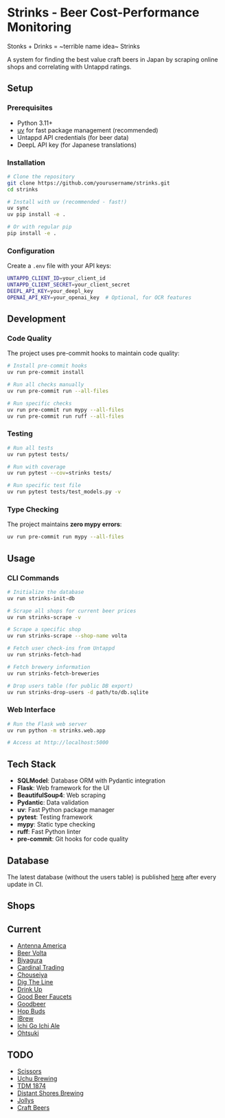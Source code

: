 # Strinks - Beer Cost-Performance Monitoring

Stonks + Drinks = ~terrible name idea~ Strinks

A system for finding the best value craft beers in Japan by scraping online shops and correlating with Untappd ratings.

## Setup

### Prerequisites

- Python 3.11+
- [uv](https://github.com/astral-sh/uv) for fast package management (recommended)
- Untappd API credentials (for beer data)
- DeepL API key (for Japanese translations)

### Installation

```bash
# Clone the repository
git clone https://github.com/yourusername/strinks.git
cd strinks

# Install with uv (recommended - fast!)
uv sync
uv pip install -e .

# Or with regular pip
pip install -e .
```

### Configuration

Create a `.env` file with your API keys:

```bash
UNTAPPD_CLIENT_ID=your_client_id
UNTAPPD_CLIENT_SECRET=your_client_secret
DEEPL_API_KEY=your_deepl_key
OPENAI_API_KEY=your_openai_key  # Optional, for OCR features
```

## Development

### Code Quality

The project uses pre-commit hooks to maintain code quality:

```bash
# Install pre-commit hooks
uv run pre-commit install

# Run all checks manually
uv run pre-commit run --all-files

# Run specific checks
uv run pre-commit run mypy --all-files
uv run pre-commit run ruff --all-files
```

### Testing

```bash
# Run all tests
uv run pytest tests/

# Run with coverage
uv run pytest --cov=strinks tests/

# Run specific test file
uv run pytest tests/test_models.py -v
```

### Type Checking

The project maintains **zero mypy errors**:

```bash
uv run pre-commit run mypy --all-files
```

## Usage

### CLI Commands

```bash
# Initialize the database
uv run strinks-init-db

# Scrape all shops for current beer prices
uv run strinks-scrape -v

# Scrape a specific shop
uv run strinks-scrape --shop-name volta

# Fetch user check-ins from Untappd
uv run strinks-fetch-had

# Fetch brewery information
uv run strinks-fetch-breweries

# Drop users table (for public DB export)
uv run strinks-drop-users -d path/to/db.sqlite
```

### Web Interface

```bash
# Run the Flask web server
uv run python -m strinks.web.app

# Access at http://localhost:5000
```

## Tech Stack

- **SQLModel**: Database ORM with Pydantic integration
- **Flask**: Web framework for the UI
- **BeautifulSoup4**: Web scraping
- **Pydantic**: Data validation
- **uv**: Fast Python package manager
- **pytest**: Testing framework
- **mypy**: Static type checking
- **ruff**: Fast Python linter
- **pre-commit**: Git hooks for code quality

## Database

The latest database (without the users table) is published [here](https://zeletochoy.github.io/strinks/db.sqlite) after every update in CI.

## Shops

## Current

- [Antenna America](https://www.antenna-america.com/)
- [Beer Volta](http://beervolta.com/)
- [Biyagura](https://www.biyagura.jp/)
- [Cardinal Trading](https://retail.cardinaltrading.jp/)
- [Chouseiya](https://www.chouseiya-beer.com/)
- [Dig The Line](https://dig-the-line-store.com/)
- [Drink Up](https://drinkuppers-ecshop.stores.jp)
- [Good Beer Faucets](https://gbfbottleshoppe.com/)
- [Goodbeer](https://goodbeer.jp/)
- [Hop Buds](https://hopbudsnagoya.com/)
- [IBrew](https://craftbeerbar-ibrew.com//)
- [Ichi Go Ichi Ale](https://151l.shop/)
- [Ohtsuki](http://www.ohtsuki-saketen.com/)

## TODO

- [Scissors](https://craftbeers.thebase.in/)
- [Uchu Brewing](https://uchubrew.shop-pro.jp/)
- [TDM 1874](https://search.rakuten.co.jp/search/mall/tdm1874/)
- [Distant Shores Brewing](https://en.dsbtokyo.shop/shop)
- [Jollys](https://www.ubereats.com/jp/tokyo/food-delivery/jollys/0Rr8RBPfTMyb7x89DH8mkQ?ps=1)
- [Craft Beers](https://www.craftbeers.jp/)
